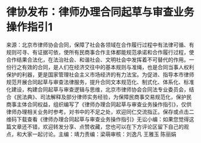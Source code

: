 # 律协发布：律师办理合同起草与审查业务操作指引1

来源：北京市律师协会合同，保障了社会各领域在合作履行过程中有法律可循、有规则可寻、有证据可依，使所有民商事合作主体都能规范承诺和合作履行过程，使合作结果合法化，在法治社会、和谐社会、文明社会中发挥着不可替代的作用。一份行之有效的合同，是人们在经济交往中的基本规则与准绳，也是合同当事人权利保护的利器，更是国家管理社会主义市场经济的有力法宝。为促进、指导本市律师规范开展合同起草与审查法律服务，提升合同文本规范化、制式化、体系化、标准化建设，构建合同起草与审查逻辑与思维，北京市律师协会合同法专业委员会，结合《民法典》、司法解释及部分律师实务经验，为保障民商事交易规范化，保护民商事主体合同权益，组织编写了《律师办理合同起草与审查业务操作指引》，仅供律师办理相关业务时参考。对书中的不足之处，欢迎同仁交流指正。保存或点击二维码下载查看《律师办理合同起草与审查业务操作指引》无讼小编：如果您觉得这篇文章还不错，欢迎转发分享、点赞收藏，您也可以在下方评论区留下自己的观点，和大家一起讨论。主编：靖力责编：梁萌审核：刘逸凡 王雅玉 陈丽娟

